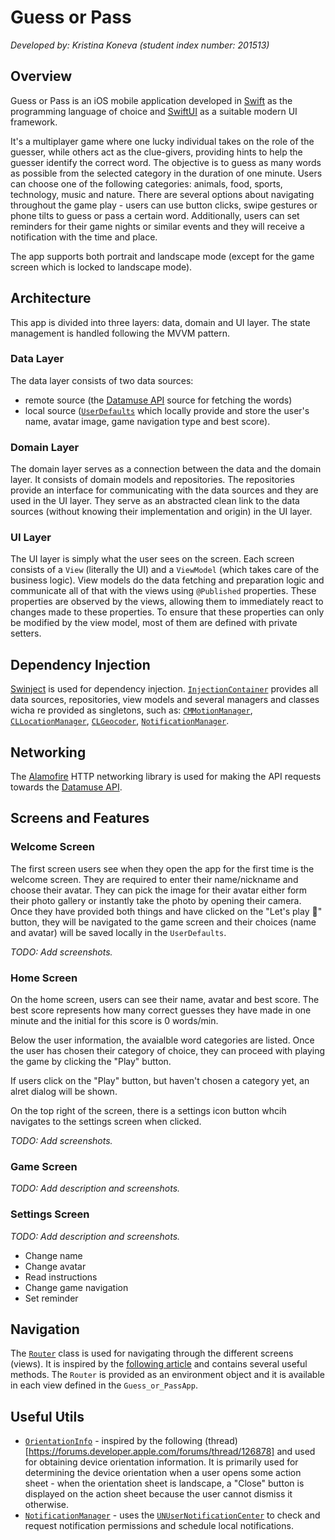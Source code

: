 # Guess or Pass
_Developed by: Kristina Koneva (student index number: 201513)_

## Overview
Guess or Pass is an iOS mobile application developed in [Swift](https://developer.apple.com/swift/) as the programming language of choice and [SwiftUI](https://developer.apple.com/xcode/swiftui/) as a suitable modern UI framework.

It's a multiplayer game where one lucky individual takes on the role of the guesser, while others act as the clue-givers, providing hints to help the guesser identify the correct word. The objective is to guess as many words as possible from the selected category in the duration of one minute. Users can choose one of the following categories: animals, food, sports, technology, music and nature. There are several options about navigating throughout the game play - users can use button clicks, swipe gestures or phone tilts to guess or pass a certain word. Additionally, users can set reminders for their game nights or similar events and they will receive a notification with the time and place.

The app supports both portrait and landscape mode (except for the game screen which is locked to landscape mode).

## Architecture

This app is divided into three layers: data, domain and UI layer. The state management is handled following the MVVM pattern.
### Data Layer

The data layer consists of two data sources:

- remote source (the [Datamuse API](https://www.datamuse.com/api/) source for fetching the words)
- local source ([`UserDefaults`](https://developer.apple.com/documentation/foundation/userdefaults) which locally provide and store the user's name, avatar image, game navigation type and best score).

### Domain Layer

The domain layer serves as a connection between the data and the domain layer. It consists of domain models and repositories. The repositories provide an interface
for communicating with the data sources and they are used in the UI layer. They serve as an abstracted clean link to the data sources (without knowing their implementation and origin) in
the UI layer.

### UI Layer

The UI layer is simply what the user sees on the screen. Each screen consists of a `View` (literally the UI) and a `ViewModel` (which takes care of the business logic). View models do the data fetching and preparation logic and communicate all of that with the views using `@Published` properties. These properties are observed by the views, allowing them to immediately react to changes made to these properties. To ensure that these properties can only be modified by the view model, most of them are defined with private setters.

## Dependency Injection

[Swinject](https://github.com/Swinject/Swinject) is used for dependency injection. [`InjectionContainer`](https://github.com/kristinakoneva/guess-or-pass/blob/main/Guess%20or%20Pass/Guess%20or%20Pass/di/InjectionContainer.swift) provides all data sources, repositories, view models and several managers and classes wicha re provided as singletons, such as: [`CMMotionManager`](https://developer.apple.com/documentation/coremotion/cmmotionmanager), [`CLLocationManager`](https://developer.apple.com/documentation/corelocation/cllocationmanager), [`CLGeocoder`](https://developer.apple.com/documentation/corelocation/clgeocoder), [`NotificationManager`](https://github.com/kristinakoneva/guess-or-pass/blob/main/Guess%20or%20Pass/Guess%20or%20Pass/ui/shared/utils/NotificationManager.swift).

## Networking

The [Alamofire](https://github.com/Alamofire/Alamofire) HTTP networking library is used for making the API requests towards the [Datamuse API](https://www.datamuse.com/api/). 

## Screens and Features

### Welcome Screen
The first screen users see when they open the app for the first time is the welcome screen. They are required to enter their name/nickname and choose their avatar. They can pick the image for their avatar either form their photo gallery or instantly take the photo by opening their camera. Once they have provided both things and have clicked on the "Let's play 🥳" button, they will be navigated to the game screen and their choices (name and avatar) will be saved locally in the `UserDefaults`.

_TODO: Add screenshots._

### Home Screen
On the home screen, users can see their name, avatar and best score. The best score represents how many correct guesses they have made in one minute and the initial for this score is 0 words/min. 

Below the user information, the avaialble word categories are listed. Once the user has chosen their category of choice, they can proceed with playing the game by clicking the "Play" button.

If users click on the "Play" button, but haven't chosen a category yet, an alret dialog will be shown.

On the top right of the screen, there is a settings icon button whcih navigates to the settings screen when clicked.

_TODO: Add screenshots._

### Game Screen
_TODO: Add description and screenshots._

### Settings Screen
_TODO: Add description and screenshots._

- Change name
- Change avatar
- Read instructions
- Change game navigation
- Set reminder

## Navigation
The [`Router`](https://github.com/kristinakoneva/guess-or-pass/blob/main/Guess%20or%20Pass/Guess%20or%20Pass/ui/shared/navigation/Router.swift) class is used for navigating through the different screens (views). It is inspired by the [following article](https://blorenzop.medium.com/routing-navigation-in-swiftui-f1f8ff818937) and contains several useful methods. The `Router` is provided as an environment object and it is available in each view defined in the `Guess_or_PassApp`. 

## Useful Utils
- [`OrientationInfo`](https://github.com/kristinakoneva/guess-or-pass/blob/main/Guess%20or%20Pass/Guess%20or%20Pass/ui/shared/utils/OrientationInfo.swift) - inspired by the following (thread)[https://forums.developer.apple.com/forums/thread/126878] and used for obtaining device orientation information. It is primarily used for determining the device orientation when a user opens some action sheet - when the orientation sheet is landscape, a "Close" button is displayed on the action sheet because the user cannot dismiss it otherwise.
- [`NotificationManager`](https://github.com/kristinakoneva/guess-or-pass/blob/main/Guess%20or%20Pass/Guess%20or%20Pass/ui/shared/utils/NotificationManager.swift) - uses the [`UNUserNotificationCenter`](https://developer.apple.com/documentation/usernotifications/unusernotificationcenter) to check and request notification permissions and schedule local notifications.
 




